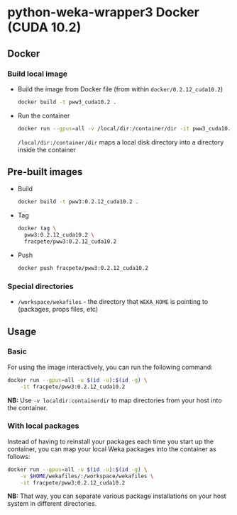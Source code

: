 # python-weka-wrapper3 Docker (CUDA 10.2)

## Docker

### Build local image

* Build the image from Docker file (from within `docker/0.2.12_cuda10.2`)

  ```bash
  docker build -t pww3_cuda10.2 .
  ```
  
* Run the container

  ```bash
  docker run --gpus=all -v /local/dir:/container/dir -it pww3_cuda10.2
  ```
  `/local/dir:/container/dir` maps a local disk directory into a directory inside the container

## Pre-built images

* Build

  ```bash
  docker build -t pww3:0.2.12_cuda10.2 .
  ```
  
* Tag

  ```bash
  docker tag \
    pww3:0.2.12_cuda10.2 \
    fracpete/pww3:0.2.12_cuda10.2
  ```
  
* Push

  ```bash
  docker push fracpete/pww3:0.2.12_cuda10.2
  ```

### Special directories

* `/workspace/wekafiles` - the directory that `WEKA_HOME` is pointing to (packages, props files, etc) 


## Usage

### Basic

For using the image interactively, you can run the following command: 

```bash
docker run --gpus=all -u $(id -u):$(id -g) \
    -it fracpete/pww3:0.2.12_cuda10.2
```

**NB:** Use `-v localdir:containerdir` to map directories from your host into the container.

### With local packages

Instead of having to reinstall your packages each time you start up the container, 
you can map your local Weka packages into the container as follows: 

```bash
docker run --gpus=all -u $(id -u):$(id -g) \
    -v $HOME/wekafiles/:/workspace/wekafiles \
    -it fracpete/pww3:0.2.12_cuda10.2
```

**NB:** That way, you can separate various package installations on your host system
in different directories.
